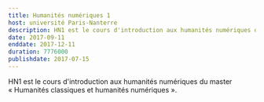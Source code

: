 ```yaml
---
title: Humanités numériques 1
host: université Paris-Nanterre
description: HN1 est le cours d'introduction aux humanités numériques du master Humanités classiques et humanités numériques
date: 2017-09-11
enddate: 2017-12-11
duration: 7776000
publishdate: 2017-07-15
---
```


HN1 est le cours d'introduction aux humanités numériques du master «&nbsp;Humanités classiques et humanités numériques&nbsp;».
